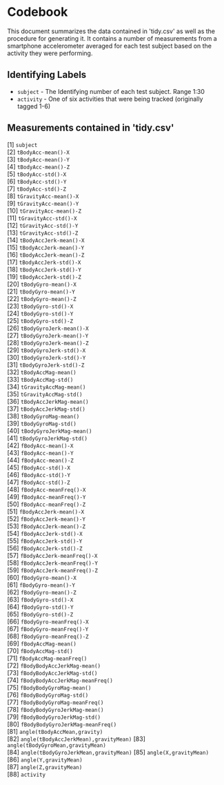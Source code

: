 # Codebook
This document summarizes the data contained in 'tidy.csv' as well
as the procedure for generating it.
It contains a number of measurements from a smartphone accelerometer averaged
for each test subject based on the activity they were performing.
## Identifying Labels
* `subject` - The Identifying number of each test subject. Range 1:30
* `activity` - One of six activities that were being tracked (originally tagged 1-6)

## Measurements contained in 'tidy.csv'
 [1] `subject`                             
 [2] `tBodyAcc-mean()-X`                   
 [3] `tBodyAcc-mean()-Y`                   
 [4] `tBodyAcc-mean()-Z`                   
 [5] `tBodyAcc-std()-X`                    
 [6] `tBodyAcc-std()-Y`                    
 [7] `tBodyAcc-std()-Z`                    
 [8] `tGravityAcc-mean()-X`                
 [9] `tGravityAcc-mean()-Y`                
[10] `tGravityAcc-mean()-Z`                
[11] `tGravityAcc-std()-X`                 
[12] `tGravityAcc-std()-Y`                 
[13] `tGravityAcc-std()-Z`                 
[14] `tBodyAccJerk-mean()-X`               
[15] `tBodyAccJerk-mean()-Y`               
[16] `tBodyAccJerk-mean()-Z`               
[17] `tBodyAccJerk-std()-X`                
[18] `tBodyAccJerk-std()-Y`                
[19] `tBodyAccJerk-std()-Z`                
[20] `tBodyGyro-mean()-X`                  
[21] `tBodyGyro-mean()-Y`                  
[22] `tBodyGyro-mean()-Z`                  
[23] `tBodyGyro-std()-X`                   
[24] `tBodyGyro-std()-Y`                   
[25] `tBodyGyro-std()-Z`                   
[26] `tBodyGyroJerk-mean()-X`              
[27] `tBodyGyroJerk-mean()-Y`              
[28] `tBodyGyroJerk-mean()-Z`              
[29] `tBodyGyroJerk-std()-X`               
[30] `tBodyGyroJerk-std()-Y`               
[31] `tBodyGyroJerk-std()-Z`               
[32] `tBodyAccMag-mean()`                  
[33] `tBodyAccMag-std()`                   
[34] `tGravityAccMag-mean()`               
[35] `tGravityAccMag-std()`                
[36] `tBodyAccJerkMag-mean()`              
[37] `tBodyAccJerkMag-std()`               
[38] `tBodyGyroMag-mean()`                 
[39] `tBodyGyroMag-std()`                  
[40] `tBodyGyroJerkMag-mean()`             
[41] `tBodyGyroJerkMag-std()`              
[42] `fBodyAcc-mean()-X`                   
[43] `fBodyAcc-mean()-Y`                   
[44] `fBodyAcc-mean()-Z`                   
[45] `fBodyAcc-std()-X`                    
[46] `fBodyAcc-std()-Y`                    
[47] `fBodyAcc-std()-Z`                    
[48] `fBodyAcc-meanFreq()-X`               
[49] `fBodyAcc-meanFreq()-Y`               
[50] `fBodyAcc-meanFreq()-Z`               
[51] `fBodyAccJerk-mean()-X`               
[52] `fBodyAccJerk-mean()-Y`               
[53] `fBodyAccJerk-mean()-Z`               
[54] `fBodyAccJerk-std()-X`                
[55] `fBodyAccJerk-std()-Y`                
[56] `fBodyAccJerk-std()-Z`                
[57] `fBodyAccJerk-meanFreq()-X`           
[58] `fBodyAccJerk-meanFreq()-Y`           
[59] `fBodyAccJerk-meanFreq()-Z`           
[60] `fBodyGyro-mean()-X`                  
[61] `fBodyGyro-mean()-Y`                  
[62] `fBodyGyro-mean()-Z`                  
[63] `fBodyGyro-std()-X`                   
[64] `fBodyGyro-std()-Y`                   
[65] `fBodyGyro-std()-Z`                   
[66] `fBodyGyro-meanFreq()-X`              
[67] `fBodyGyro-meanFreq()-Y`              
[68] `fBodyGyro-meanFreq()-Z`              
[69] `fBodyAccMag-mean()`                  
[70] `fBodyAccMag-std()`                   
[71] `fBodyAccMag-meanFreq()`              
[72] `fBodyBodyAccJerkMag-mean()`          
[73] `fBodyBodyAccJerkMag-std()`           
[74] `fBodyBodyAccJerkMag-meanFreq()`      
[75] `fBodyBodyGyroMag-mean()`             
[76] `fBodyBodyGyroMag-std()`              
[77] `fBodyBodyGyroMag-meanFreq()`         
[78] `fBodyBodyGyroJerkMag-mean()`         
[79] `fBodyBodyGyroJerkMag-std()`          
[80] `fBodyBodyGyroJerkMag-meanFreq()`     
[81] `angle(tBodyAccMean,gravity)`         
[82] `angle(tBodyAccJerkMean),gravityMean)`
[83] `angle(tBodyGyroMean,gravityMean)`    
[84] `angle(tBodyGyroJerkMean,gravityMean)`
[85] `angle(X,gravityMean)`                
[86] `angle(Y,gravityMean)`                
[87] `angle(Z,gravityMean)`                
[88] `activity`  


